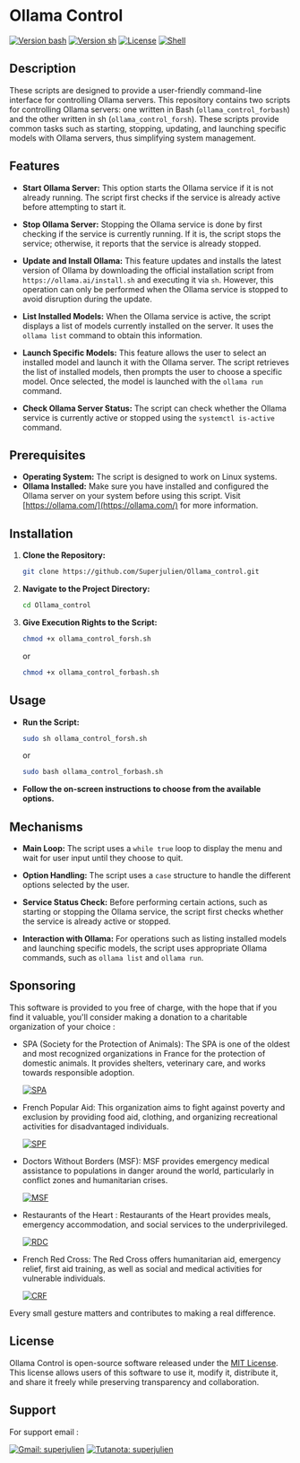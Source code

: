 # Ollama Control

[![Version bash](https://img.shields.io/badge/Version.bash-0.03-blue.svg)](https://github.com/Superjulien/Ollama_control) [![Version sh](https://img.shields.io/badge/Version.sh-0.06-blue.svg)](https://github.com/Superjulien/Ollama_control) [![License](https://img.shields.io/badge/License-MIT-blue.svg)](https://choosealicense.com/licenses/mit/) [![Shell](https://img.shields.io/badge/Shell_Script-grey?&logo=gnu-bash&logoColor=white.svg)](https://en.wikipedia.org/wiki/Unix_shell)

## Description

These scripts are designed to provide a user-friendly command-line interface for controlling Ollama servers. This repository contains two scripts for controlling Ollama servers: one written in Bash (`ollama_control_forbash`) and the other written in sh (`ollama_control_forsh`). These scripts provide common tasks such as starting, stopping, updating, and launching specific models with Ollama servers, thus simplifying system management.

## Features

- **Start Ollama Server:** This option starts the Ollama service if it is not already running. The script first checks if the service is already active before attempting to start it.
  
- **Stop Ollama Server:** Stopping the Ollama service is done by first checking if the service is currently running. If it is, the script stops the service; otherwise, it reports that the service is already stopped.

- **Update and Install Ollama:** This feature updates and installs the latest version of Ollama by downloading the official installation script from `https://ollama.ai/install.sh` and executing it via `sh`. However, this operation can only be performed when the Ollama service is stopped to avoid disruption during the update.

- **List Installed Models:** When the Ollama service is active, the script displays a list of models currently installed on the server. It uses the `ollama list` command to obtain this information.

- **Launch Specific Models:** This feature allows the user to select an installed model and launch it with the Ollama server. The script retrieves the list of installed models, then prompts the user to choose a specific model. Once selected, the model is launched with the `ollama run` command.

- **Check Ollama Server Status:** The script can check whether the Ollama service is currently active or stopped using the `systemctl is-active` command.

## Prerequisites

- **Operating System:** The script is designed to work on Linux systems.
- **Ollama Installed:** Make sure you have installed and configured the Ollama server on your system before using this script. Visit [https://ollama.com/](https://ollama.com/) for more information.

## Installation

1. **Clone the Repository:**

    ```bash
    git clone https://github.com/Superjulien/Ollama_control.git
    ```

2. **Navigate to the Project Directory:**

    ```bash
    cd Ollama_control
    ```

3. **Give Execution Rights to the Script:**

    ```bash
    chmod +x ollama_control_forsh.sh
    ```
    or
    ```bash
    chmod +x ollama_control_forbash.sh
    ```

## Usage

- **Run the Script:**

    ```bash
    sudo sh ollama_control_forsh.sh
    ```
    or 
    ```bash
    sudo bash ollama_control_forbash.sh
    ```
    
- **Follow the on-screen instructions to choose from the available options.**

## Mechanisms

- **Main Loop:** The script uses a `while true` loop to display the menu and wait for user input until they choose to quit.

- **Option Handling:** The script uses a `case` structure to handle the different options selected by the user.

- **Service Status Check:** Before performing certain actions, such as starting or stopping the Ollama service, the script first checks whether the service is already active or stopped.

- **Interaction with Ollama:** For operations such as listing installed models and launching specific models, the script uses appropriate Ollama commands, such as `ollama list` and `ollama run`.

## Sponsoring

This software is provided to you free of charge, with the hope that if you find it valuable, you'll consider making a donation to a charitable organization of your choice :

- SPA (Society for the Protection of Animals): The SPA is one of the oldest and most recognized organizations in France for the protection of domestic animals. It provides shelters, veterinary care, and works towards responsible adoption.

  [![SPA](https://img.shields.io/badge/Sponsoring-SPA-red.svg)](https://www.la-spa.fr/)

- French Popular Aid: This organization aims to fight against poverty and exclusion by providing food aid, clothing, and organizing recreational activities for disadvantaged individuals.

  [![SPF](https://img.shields.io/badge/Sponsoring-Secours%20Populaire%20Français-red.svg)](https://www.secourspopulaire.fr)

- Doctors Without Borders (MSF): MSF provides emergency medical assistance to populations in danger around the world, particularly in conflict zones and humanitarian crises.

  [![MSF](https://img.shields.io/badge/Sponsoring-Médecins%20Sans%20Frontières-red.svg)](https://www.msf.fr)

- Restaurants of the Heart : Restaurants of the Heart provides meals, emergency accommodation, and social services to the underprivileged.

  [![RDC](https://img.shields.io/badge/Sponsoring-Restaurants%20du%20Cœur-red.svg)](https://www.restosducoeur.org)

- French Red Cross: The Red Cross offers humanitarian aid, emergency relief, first aid training, as well as social and medical activities for vulnerable individuals.

   [![CRF](https://img.shields.io/badge/Sponsoring-Croix%20Rouge%20Française-red.svg)](https://www.croix-rouge.fr)

Every small gesture matters and contributes to making a real difference.

## License

Ollama Control is open-source software released under the [MIT License](https://choosealicense.com/licenses/mit/). This license allows users of this software to use it, modify it, distribute it, and share it freely while preserving transparency and collaboration.

## Support
For support email : 

[![Gmail: superjulien](https://img.shields.io/badge/Gmail-Contact%20Me-purple.svg)](mailto:contact.superjulien@gmail.com) [![Tutanota: superjulien](https://img.shields.io/badge/Tutanota-Contact%20Me-green.svg)](mailto:contacts.superjulien@tutanota.com)
